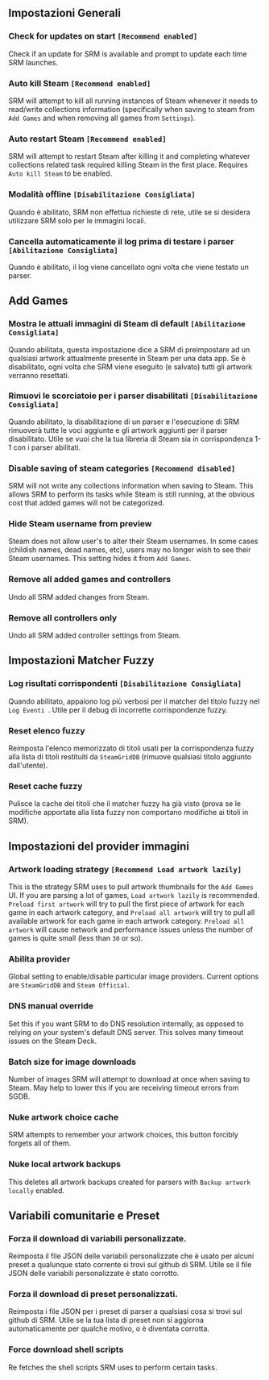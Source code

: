 ## Impostazioni Generali
### Check for updates on start `[Recommend enabled]`
Check if an update for SRM is available and prompt to update each time SRM launches.
### Auto kill Steam `[Recommend enabled]`
SRM will attempt to kill all running instances of Steam whenever it needs to read/write collections information (specifically when saving to steam from `Add Games` and when removing all games from `Settings`).
### Auto restart Steam `[Recommend enabled]`
SRM will attempt to restart Steam after killing it and completing whatever collections related task required killing Steam in the first place. Requires `Auto kill Steam` to be enabled.
### Modalità offline `[Disabilitazione Consigliata]`
Quando è abilitato, SRM non effettua richieste di rete, utile se si desidera utilizzare SRM solo per le immagini locali.
### Cancella automaticamente il log prima di testare i parser `[Abilitazione Consigliata]`
Quando è abilitato, il log viene cancellato ogni volta che viene testato un parser.
## Add Games
### Mostra le attuali immagini di Steam di default `[Abilitazione Consigliata]`
Quando abilitata, questa impostazione dice a SRM di preimpostare ad un qualsiasi artwork attualmente presente in Steam per una data app. Se è disabilitato, ogni volta che SRM viene eseguito (e salvato) tutti gli artwork verranno resettati.
### Rimuovi le scorciatoie per i parser disabilitati `[Disabilitazione Consigliata]`
Quando abilitato, la disabilitazione di un parser e l'esecuzione di SRM rimuoverà tutte le voci aggiunte e gli artwork aggiunti per il parser disabilitato. Utile se vuoi che la tua libreria di Steam sia in corrispondenza 1-1 con i parser abilitati.
### Disable saving of steam categories `[Recommend disabled]`
SRM will not write any collections information when saving to Steam. This allows SRM to perform its tasks while Steam is still running, at the obvious cost that added games will not be categorized.
### Hide Steam username from preview
Steam does not allow user's to alter their Steam usernames. In some cases (childish names, dead names, etc), users may no longer wish to see their Steam usernames. This setting hides it from `Add Games`.
### Remove all added games and controllers
Undo all SRM added changes from Steam.
### Remove all controllers only
Undo all SRM added controller settings from Steam.
## Impostazioni Matcher Fuzzy
### Log risultati corrispondenti `[Disabilitazione Consigliata]`
Quando abilitato, appaiono log più verbosi per il matcher del titolo fuzzy nel `Log Eventi `. Utile per il debug di incorrette corrispondenze fuzzy.
### Reset elenco fuzzy
Reimposta l'elenco memorizzato di titoli usati per la corrispondenza fuzzy alla lista di titoli restituiti da `SteamGridDB` (rimuove qualsiasi titolo aggiunto dall'utente).
### Reset cache fuzzy
Pulisce la cache dei titoli che il matcher fuzzy ha già visto (prova se le modifiche apportate alla lista fuzzy non comportano modifiche ai titoli in SRM).
## Impostazioni del provider immagini
### Artwork loading strategy `[Recommend Load artwork lazily]`
This is the strategy SRM uses to pull artwork thumbnails for the `Add Games` UI. If you are parsing a lot of games, `Load artwork lazily` is recommended. `Preload first artwork` will try to pull the first piece of artwork for each game in each artwork category, and `Preload all artwork` will try to pull all available artwork for each game in each artwork category. `Preload all artwork` will cause network and performance issues unless the number of games is quite small (less than `30` or so).
### Abilita provider
Global setting to enable/disable particular image providers. Current options are `SteamGridDB` and `Steam Official`.
### DNS manual override
Set this if you want SRM to do DNS resolution internally, as opposed to relying on your system's default DNS server. This solves many timeout issues on the Steam Deck.
### Batch size for image downloads
Number of images SRM will attempt to download at once when saving to Steam. May help to lower this if you are receiving timeout errors from SGDB.
### Nuke artwork choice cache
SRM attempts to remember your artwork choices, this button forcibly forgets all of them.
### Nuke local artwork backups
This deletes all artwork backups created for parsers with `Backup artwork locally` enabled.
## Variabili comunitarie e Preset
### Forza il download di variabili personalizzate.
Reimposta il file JSON delle variabili personalizzate che è usato per alcuni preset a qualunque stato corrente si trovi sul github di SRM. Utile se il file JSON delle variabili personalizzate è stato corrotto.
### Forza il download di preset personalizzati.
Reimposta i file JSON per i preset di parser a qualsiasi cosa si trovi sul github di SRM. Utile se la tua lista di preset non si aggiorna automaticamente per qualche motivo, o è diventata corrotta.
### Force download shell scripts
Re fetches the shell scripts SRM uses to perform certain tasks.
